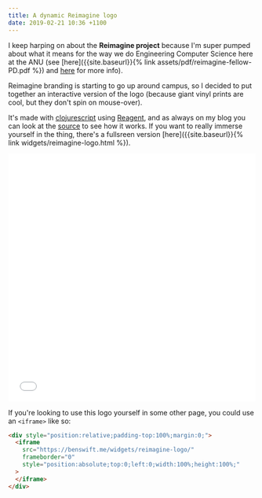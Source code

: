 ```yaml
---
title: A dynamic Reimagine logo
date: 2019-02-21 10:36 +1100
---
```


I keep harping on about the **Reimagine project** because I'm super pumped
about what it means for the way we do Engineering Computer Science here at the
ANU (see [here]({{site.baseurl}}{% link assets/pdf/reimagine-fellow-PD.pdf %})
and [here](https://cecs.anu.edu.au/reimagine) for more info).

Reimagine branding is starting to go up around campus, so I decided to put
together an interactive version of the logo (because giant vinyl prints are
cool, but they don't spin on mouse-over).

It's made with [clojurescript](https://clojurescript.org) using
[Reagent](https://reagent-project.github.io), and as always on my blog you can
look at the
[source](https://github.com/benswift/benswift.github.io/blob/source/_cljs/reimagine_logo/src/reimagine_logo/core.cljs)
to see how it works. If you want to really immerse yourself in the thing,
there's a fullsreen version [here]({{site.baseurl}}{% link
widgets/reimagine-logo.html %}).

<div style="position:relative;padding-top:100%;margin:0;">
  <iframe src="{{site.baseurl}}{% link widgets/reimagine-logo.html %}"
          frameborder="0"
          style="position:absolute;top:0;left:0;width:100%;height:100%;">
  </iframe>
</div>

If you're looking to use this logo yourself in some other page, you could use an
`<iframe>` like so:

```html
<div style="position:relative;padding-top:100%;margin:0;">
  <iframe
    src="https://benswift.me/widgets/reimagine-logo/"
    frameborder="0"
    style="position:absolute;top:0;left:0;width:100%;height:100%;"
  >
  </iframe>
</div>
```

